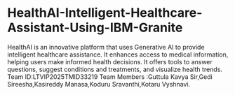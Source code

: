 # HealthAI-Intelligent-Healthcare-Assistant-Using-IBM-Granite
HealthAI is an innovative platform that uses Generative AI to provide intelligent healthcare assistance. It enhances access to medical information, helping users make informed health decisions. It offers tools to answer questions, suggest conditions and treatments, and visualize health trends.
Team ID:LTVIP2025TMID33219
Team Members :Guttula Kavya Sir,Gedi Sireesha,Kasireddy Manasa,Koduru Sravanthi,Kotaru Vyshnavi.
